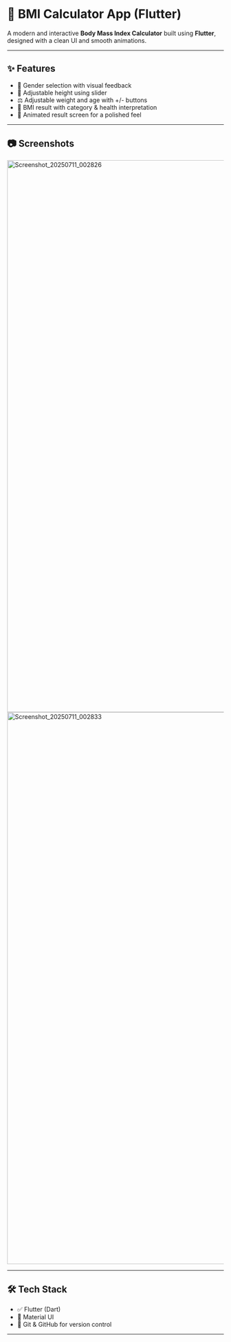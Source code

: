 # 💪 BMI Calculator App (Flutter)

A modern and interactive **Body Mass Index Calculator** built using **Flutter**, designed with a clean UI and smooth animations.

---

## ✨ Features

- 🔘 Gender selection with visual feedback
- 📏 Adjustable height using slider
- ⚖️ Adjustable weight and age with +/- buttons
- 🧠 BMI result with category & health interpretation
- 🧪 Animated result screen for a polished feel

---

## 📷 Screenshots

<img width="720" height="1280" alt="Screenshot_20250711_002826" src="https://github.com/user-attachments/assets/e6f84201-e694-49a9-8182-8cec7bcddd3f" />
<img width="720" height="1280" alt="Screenshot_20250711_002833" src="https://github.com/user-attachments/assets/59a901a2-82ca-49d9-9a9f-3006c41689fd" />



---

## 🛠 Tech Stack

- ✅ Flutter (Dart)
- 🎨 Material UI
- 🚀 Git & GitHub for version control

---

